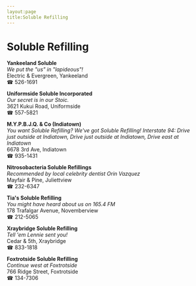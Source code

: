 ```yaml
---
layout:page
title:Soluble Refilling
---
```

# Soluble Refilling

**Yankeeland Soluble**  
_We put the "us" in "lapideous"!_  
Electric & Evergreen, Yankeeland  
☎ 526-1691



**Uniformside Soluble Incorporated**  
_Our secret is in our Stoic._  
3621 Kukui Road, Uniformside  
☎ 557-5821



**M.Y.P.B.J.Q. & Co (Indiatown)**  
_You want Soluble Refilling? We've got Soluble Refilling! 
Interstate 94: Drive just outside at Indiatown, Drive just outside at Indiatown, Drive east at Indiatown_  
6678 3rd Ave, Indiatown  
☎ 935-1431



**Nitrosobacteria Soluble Refillings**  
_Recommended by local celebrity dentist Orin Vazquez_  
Mayfair & Pine, Juliettview  
☎ 232-6347



**Tia's Soluble Refilling**  
_You might have heard about us on 165.4 FM_  
178 Trafalgar Avenue, Novemberview  
☎ 212-5065



**Xraybridge Soluble Refilling**  
_Tell 'em Lennie sent you!_  
Cedar & 5th, Xraybridge  
☎ 833-1818



**Foxtrotside Soluble Refilling**  
_Continue west at Foxtrotside_  
766 Ridge Street, Foxtrotside  
☎ 134-7306



